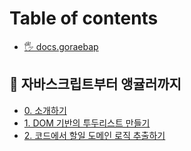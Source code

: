 # Table of contents

* [🖐️ docs.goraebap](README.md)

## 👾 자바스크립트부터 앵귤러까지 <a href="#from-js-to-angular" id="from-js-to-angular"></a>

* [0. 소개하기](from-js-to-angular/intro.md)
* [1. DOM 기반의 투두리스트 만들기](from-js-to-angular/dom.md)
* [2. 코드에서 할일 도메인 로직 추출하기](from-js-to-angular/split-domain-logic.md)
